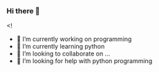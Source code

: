 ### Hi there 👋

<!

- 🔭 I’m currently working on programming
- 🌱 I’m currently learning python
- 👯 I’m looking to collaborate on ...
- 🤔 I’m looking for help with python programming

